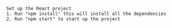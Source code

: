 


    Set up the React project
    1. Run "npm install" this will install all the dependencies
    2. Run "npm start" to start up the project